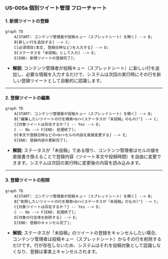 ### US-005a 個別ツイート管理 フローチャート

#### 1. 新規ツイートの登録

```mermaid
graph TD
    A[START: コンテンツ管理者が投稿キュー（スプレッドシート）を開く] --> B;
    B[新しい行を追加する] --> C;
    C[必須項目(本文, 登録日時など)を入力する] --> D;
    D[ステータスを「未投稿」として入力] --> E;
    E[END: 新規ツイートの登録完了];
```

  * **解説**: コンテンツ管理者が投稿キュー（スプレッドシート）に新しい行を追加し、必要な情報を入力するだけで、システムは次回の実行時にその行を新しい登録ツイートとして自動的に認識します。

-----

#### 2. 登録ツイートの編集

```mermaid
graph TD
    A[START: コンテンツ管理者が投稿キュー（スプレッドシート）を開く] --> B;
    B{"編集したいツイートの行を検索<br>(ステータスが「未投稿」のもの)"} --> C;
    C{対象ツイートは存在するか？} -- Yes --> D;
    C -- No --> F[END: 処理終了];
    D[本文や登録日時などの<br>セルの内容を直接変更する] --> E;
    E[END: 登録内容の更新完了];
```

  * **解説**: ステータスが「未投稿」である限り、コンテンツ管理者はセルの値を直接書き換えることで登録内容（ツイート本文や投稿時間）を自由に変更できます。システムは次回の実行時に変更後の内容を読み込みます。

-----

#### 3. 登録ツイートの削除

```mermaid
graph TD
    A[START: コンテンツ管理者が投稿キュー（スプレッドシート）を開く] --> B;
    B{"削除したいツイートの行を検索<br>(ステータスが「未投稿」のもの)"} --> C;
    C{対象ツイートは存在するか？} -- Yes --> D;
    C -- No --> F[END: 処理終了];
    D[対象の行全体を削除する] --> E;
    E[END: 登録のキャンセル完了];
```

  * **解説**: ステータスが「未投稿」のツイートの登録をキャンセルしたい場合、コンテンツ管理者は投稿キュー（スプレッドシート）からその行を削除するだけです。行が存在しないため、システムはそれを投稿対象として認識しなくなり、登録は事実上キャンセルされます。